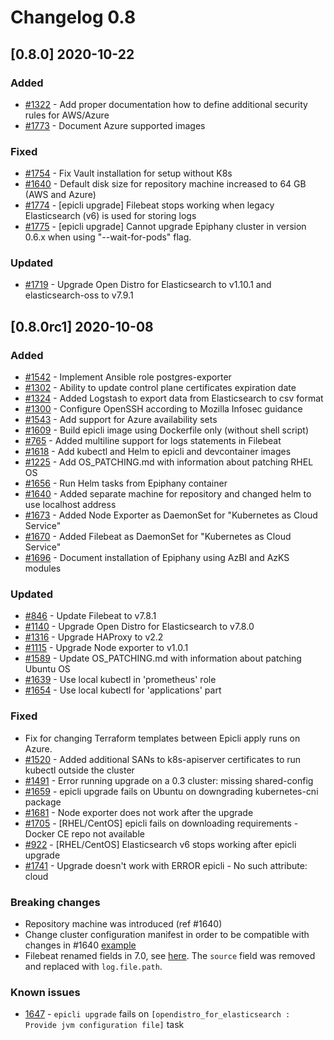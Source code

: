 # Changelog 0.8

## [0.8.0] 2020-10-22

### Added

- [#1322](../../issues/1322) - Add proper documentation how to define additional security rules for AWS/Azure
- [#1773](../../issues/1773) - Document Azure supported images

### Fixed

- [#1754](../../issues/1754) - Fix Vault installation for setup without K8s
- [#1640](../../issues/1640) - Default disk size for repository machine increased to 64 GB (AWS and Azure)
- [#1774](../../issues/1774) - [epicli upgrade] Filebeat stops working when legacy Elasticsearch (v6) is used for storing logs
- [#1775](../../issues/1775) - [epicli upgrade] Cannot upgrade Epiphany cluster in version 0.6.x when using "--wait-for-pods" flag.

### Updated

- [#1719](../../issues/1719) - Upgrade Open Distro for Elasticsearch to v1.10.1 and elasticsearch-oss to v7.9.1

## [0.8.0rc1] 2020-10-08

### Added

- [#1542](../../issues/1542) - Implement Ansible role postgres-exporter
- [#1302](../../issues/1302) - Ability to update control plane certificates expiration date
- [#1324](../../issues/1324) - Added Logstash to export data from Elasticsearch to csv format
- [#1300](../../issues/1300) - Configure OpenSSH according to Mozilla Infosec guidance
- [#1543](../../issues/1543) - Add support for Azure availability sets
- [#1609](../../issues/1609) - Build epicli image using Dockerfile only (without shell script)
- [#765](../../issues/765) - Added multiline support for logs statements in Filebeat
- [#1618](../../issues/1618) - Add kubectl and Helm to epicli and devcontainer images
- [#1225](../../issues/1225) - Add OS_PATCHING.md with information about patching RHEL OS
- [#1656](../../issues/1656) - Run Helm tasks from Epiphany container
- [#1640](../../issues/1640) - Added separate machine for repository and changed helm to use localhost address
- [#1673](../../issues/1673) - Added Node Exporter as DaemonSet for "Kubernetes as Cloud Service"
- [#1670](../../issues/1670) - Added Filebeat as DaemonSet for "Kubernetes as Cloud Service"
- [#1696](../../issues/1696) - Document installation of Epiphany using AzBI and AzKS modules

### Updated

- [#846](../../issues/846) - Update Filebeat to v7.8.1
- [#1140](../../issues/1140) - Upgrade Open Distro for Elasticsearch to v7.8.0
- [#1316](../../issues/1316) - Upgrade HAProxy to v2.2
- [#1115](../../issues/1115) - Upgrade Node exporter to v1.0.1
- [#1589](../../issues/1589) - Update OS_PATCHING.md with information about patching Ubuntu OS
- [#1639](../../issues/1639) - Use local kubectl in 'prometheus' role
- [#1654](../../issues/1654) - Use local kubectl for 'applications' part

### Fixed

- Fix for changing Terraform templates between Epicli apply runs on Azure.
- [#1520](../../issues/1520) - Added additional SANs to k8s-apiserver certificates to run kubectl outside the cluster
- [#1491](../../issues/1491) - Error running upgrade on a 0.3 cluster: missing shared-config
- [#1659](../../issues/1659) - epicli upgrade fails on Ubuntu on downgrading kubernetes-cni package
- [#1681](../../issues/1681) - Node exporter does not work after the upgrade
- [#1705](../../issues/1705) - [RHEL/CentOS] epicli fails on downloading requirements - Docker CE repo not available
- [#922](../../issues/922) - [RHEL/CentOS] Elasticsearch v6 stops working after epicli upgrade
- [#1741](../../issues/1741) - Upgrade doesn't work with ERROR epicli - No such attribute: cloud

### Breaking changes

- Repository machine was introduced (ref #1640)
- Change cluster configuration manifest in order to be compatible with changes in #1640 [example](/core/src/epicli/data/common/defaults/epiphany-cluster.yml)
- Filebeat renamed fields in 7.0, see [here](https://www.elastic.co/guide/en/beats/libbeat/current/breaking-changes-7.0.html#_field_name_changes). The `source` field was removed and replaced with `log.file.path`.

### Known issues

- [1647](../../issues/1647) - `epicli upgrade` fails on `[opendistro_for_elasticsearch : Provide jvm configuration file]` task

